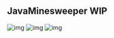 ## JavaMinesweeper WIP
![img](https://i.imgur.com/mADI6d5.png)
![img](https://i.imgur.com/W0M5zFx.png)
![img](https://i.imgur.com/GPFjEsR.png)